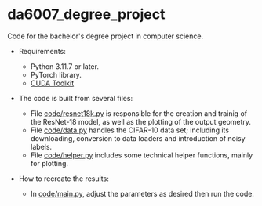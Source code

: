 # da6007_degree_project
Code for the bachelor's degree project in computer science.

* Requirements:
  * Python 3.11.7 or later.
  * PyTorch library.
  * [CUDA Toolkit](https://developer.nvidia.com/cuda-downloads)

* The code is built from several files:
  * File [code/resnet18k.py](code/resnet18k.py) is responsible for the creation and trainig of the
    ResNet-18 model, as well as the plotting of the output geometry.
  * File [code/data.py](code/data.py) handles the CIFAR-10 data set; including its downloading, conversion
    to data loaders and introduction of noisy labels.
  * File [code/helper.py](code/helper.py) includes some technical helper functions, mainly
    for plotting.
    
* How to recreate the results:
  * In [code/main.py](code/main.py), adjust the parameters as desired then run the code.

